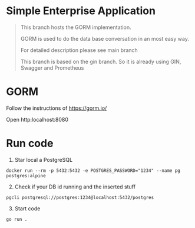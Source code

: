 # Simple Enterprise Application 

> This branch hosts the GORM implementation.
>
> GORM is used to do the data base conversation in an most easy way.
>
> For detailed description please see main branch
>
> This branch is based on the gin branch. So it is already using GIN, Swagger and Prometheus


# GORM
Follow the instructions of https://gorm.io/

Open http:localhost:8080

# Run code
1. Star local a PostgreSQL 
```
docker run --rm -p 5432:5432 -e POSTGRES_PASSWORD="1234" --name pg postgres:alpine
```

2. Check if your DB id running and the inserted stuff
```
pgcli postgresql://postgres:1234@localhost:5432/postgres
```

3. Start code
```
go run .
```


